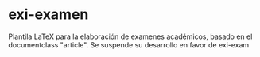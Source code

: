 # exi-examen
Plantila LaTeX para la elaboración de examenes académicos, basado en el documentclass "article". Se suspende su desarrollo en favor de exi-exam
